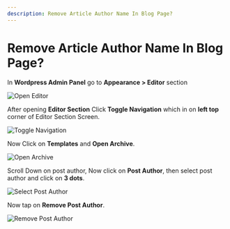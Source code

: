 ```yaml
---
description: Remove Article Author Name In Blog Page?
---
```


# Remove Article Author Name In Blog Page? 

In **Wordpress Admin Panel** go to **Appearance > Editor** section

![Open Editor](/img/tutorial/raan1OpenEditor.png)

After opening **Editor Section** Click **Toggle Navigation** which in on **left top** corner of Editor Section Screen.

![Toggle Navigation](/img/tutorial/raan2toggleNavigation.png)

Now Click on **Templates** and **Open Archive**.

![Open Archive](/img/tutorial/raan3OpenArchives.png)

Scroll Down on post author, Now click on **Post Author**, then select post author and click on **3 dots**.

![Select Post Author](/img/tutorial/raan4SelectPostAuthor.png)

Now tap on **Remove Post Author**.

![Remove Post Author](/img/tutorial/Raan5removePostAuthor.png)